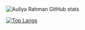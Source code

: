 ![Auliya Rahman GitHub stats](https://github-readme-stats.vercel.app/api?username=aulyarahman&show_icons=true&theme=radical)

[![Top Langs](https://github-readme-stats.vercel.app/api/top-langs/?username=aulyarahman&layout=compact&show_icons=true&theme=dracula)](https://github.com/aulyarahman/github-readme-stats)
